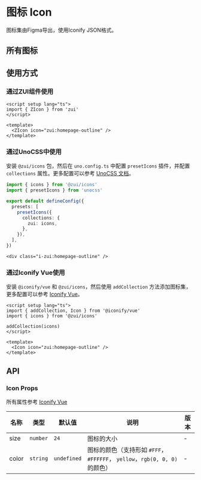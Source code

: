 # 图标 Icon

图标集由Figma导出，使用Iconify JSON格式。

## 所有图标

<!-- DEMO -->

<demo vue="icon/demos/basic.vue" />

<!-- DEMO -->

## 使用方式

### 通过ZUI组件使用

```vue {2,6}
<script setup lang="ts">
import { ZIcon } from 'zui'
</script>

<template>
  <ZIcon icon="zui:homepage-outline" />
</template>
```

### 通过UnoCSS中使用

安装 `@zui/icons` 包，然后在 `uno.config.ts` 中配置 `presetIcons` 插件，并配置 `collections` 属性。更多配置可以参考 [UnoCSS 文档](https://unocss.dev/presets/icons#collections)。

```ts {2,6-10}
import { icons } from '@zui/icons'
import { presetIcons } from 'unocss'

export default defineConfig({
  presets: [
    presetIcons({
      collections: {
        zui: icons,
      },
    }),
  ],
})
```

```vue
<div class="i-zui:homepage-outline" />
```

### 通过Iconify Vue使用

安装 `@iconify/vue` 和 `@zui/icons`，然后使用 `addCollection` 方法添加图标集，更多配置可以参考 [Iconify Vue](https://iconify.design/docs/icon-components/vue/)。

```vue
<script setup lang="ts">
import { addCollection, Icon } from '@iconify/vue'
import { icons } from '@zui/icons'

addCollection(icons)
</script>

<template>
  <Icon icon="zui:homepage-outline" />
</template>
```

## API

<!-- API -->

### Icon Props

所有属性参考 [Iconify Vue](https://iconify.design/docs/icon-components/vue/)

| 名称  | 类型     | 默认值      | 说明                                                                        | 版本 |
| ----- | -------- | ----------- | --------------------------------------------------------------------------- | ---- |
| size  | `number` | `24`        | 图标的大小                                                                  | -    |
| color | `string` | `undefined` | 图标的颜色（支持形如 `#FFF`， `#FFFFFF`， `yellow`，`rgb(0, 0, 0)` 的颜色） | -    |
